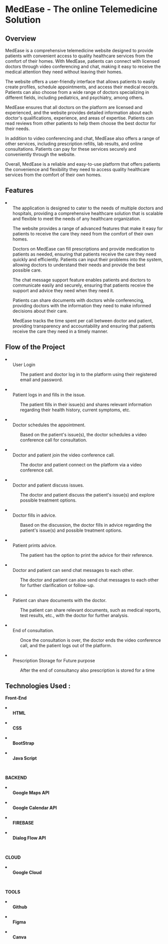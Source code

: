 <h1>MedEase - The online Telemedicine Solution </h1>

<h2> Overview </h2>

<p>MedEase is a comprehensive telemedicine website designed to provide patients with convenient access to quality healthcare services from the comfort of their homes. With MedEase, patients can connect with licensed doctors through video conferencing and chat, making it easy to receive the medical attention they need without leaving their homes.

The website offers a user-friendly interface that allows patients to easily create profiles, schedule appointments, and access their medical records. Patients can also choose from a wide range of doctors specializing in different fields, including pediatrics, and psychiatry, among others.

MedEase ensures that all doctors on the platform are licensed and experienced, and the website provides detailed information about each doctor's qualifications, experience, and areas of expertise. Patients can read reviews from other patients to help them choose the best doctor for their needs.

In addition to video conferencing and chat, MedEase also offers a range of other services, including prescription refills, lab results, and online consultations. Patients can pay for these services securely and conveniently through the website.

Overall, MedEase is a reliable and easy-to-use platform that offers patients the convenience and flexibility they need to access quality healthcare services from the comfort of their own homes.</p>

<h2> Features </h2>
<li>
    <ul>The application is designed to cater to the needs of multiple doctors and hospitals, providing a comprehensive healthcare solution that is scalable and flexible to meet the needs of any healthcare organization.</ul>
    <ul>The website provides a range of advanced features that make it easy for patients to receive the care they need from the comfort of their own homes.
  </ul>
  <ul>
Doctors on MedEase can fill prescriptions and provide medication to patients as needed, ensuring that patients receive the care they need quickly and efficiently. Patients can input their problems into the system, allowing doctors to understand their needs and provide the best possible care.
  </ul>
  <ul>The chat message support feature enables patients and doctors to communicate easily and securely, ensuring that patients receive the support and advice they need when they need it.</ul>
  <ul>Patients can share documents with doctors while conferencing, providing doctors with the information they need to make informed decisions about their care.</ul>
  <ul>MedEase tracks the time spent per call between doctor and patient, providing transparency and accountability and ensuring that patients receive the care they need in a timely manner.</ul>
  </li>

<h2> Flow of the Project </h2>

<li><ul>User Login<ul>The patient and doctor log in to the platform using their registered email and password.</ul></ul></li>
<li><ul>Patient logs in and fills in the issue.<ul>The patient fills in their issue(s) and shares relevant information regarding their health history, current symptoms, etc.</ul></ul></li>
<li><ul>Doctor schedules the appointment.<ul>Based on the patient's issue(s), the doctor schedules a video conference call for consultation.</ul></ul></li>
<li><ul>Doctor and patient join the video conference call.<ul>The doctor and patient connect on the platform via a video conference call.</ul></ul></li>
<li><ul>Doctor and patient discuss issues.<ul>The doctor and patient discuss the patient's issue(s) and explore possible treatment options.</ul></ul></li>
<li><ul>Doctor fills in advice.<ul>Based on the discussion, the doctor fills in advice regarding the patient's issue(s) and possible treatment options.</ul></ul></li>
<li><ul>Patient prints advice.<ul>The patient has the option to print the advice for their reference.</ul></ul></li>
<li><ul>Doctor and patient can send chat messages to each other.<ul>The doctor and patient can also send chat messages to each other for further clarification or follow-up.</ul></ul></li>
<li><ul>Patient can share documents with the doctor.<ul>The patient can share relevant documents, such as medical reports, test results, etc., with the doctor for further analysis.</ul></ul></li>
<li><ul>End of consultation.<ul>Once the consultation is over, the doctor ends the video conference call, and the patient logs out of the platform.</ul></ul></li>
<li><ul>Prescription Storage for Future purpose<ul>After the end of consultancy also prescription is stored for a time </ul></ul></li>

<h2>Technologies Used :</h2>
<p><b>Front-End<b><p>
    <li><ul>HTML</ul></li>
     <li><ul>CSS</ul></li>
     <li><ul>BootStrap</ul></li>
     <li><ul>Java Script</ul></li>
    <br>
<p><b>BACKEND<b><p>
    <li><ul>Google Maps API</ul></li>
     <li><ul>Google Calendar API</ul></li>
     <li><ul>FIREBASE</ul></li>
     <li><ul>Dialog Flow API</ul></li>
    <br>
<p><b>CLOUD<b><p>
    <li><ul>Google Cloud</ul></li>   
    <br>
    <p><b>TOOLS<b><p>
    <li><ul>Github</ul></li>
     <li><ul>Figma</ul></li>
     <li><ul>Canva</ul></li>
    
    
    
    
  
